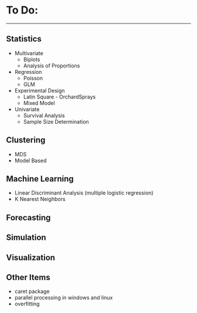 # To Do:

--------------------------------------------------------------------------------

## **Statistics**
- Multivariate
  - Biplots
  - Analysis of Proportions
- Regression
  - Poisson
  - GLM
- Experimental Design
  - Latin Square - OrchardSprays
  - Mixed Model
- Univariate
  - Survival Analysis
  - Sample Size Determination

## **Clustering**
- MDS
- Model Based

## **Machine Learning**
- Linear Discriminant Analysis (multiple logistic regression)
- K Nearest Neighbors

## **Forecasting**

## **Simulation**

## **Visualization**

## **Other Items**
- caret package
- parallel processing in windows and linux
- overfitting
